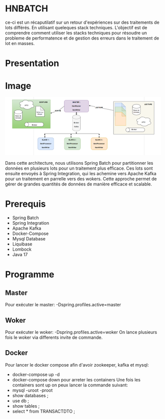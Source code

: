 # HNBATCH
ce-ci est un récaputilatif sur un retour d'expériences sur des traitements de lots différés. En utilisant queleques stack techniques.
L'objectif est de comprendre comment utiliser les stacks techniques pour résoudre un probleme de performatence et de gestion des erreurs dans le traitement de lot en masses.
# Presentation
# Image 
![image](https://github.com/Diags/HNBATCH/blob/39d36c675693f8927a7a67dfd7f1c11369c2d0d2/src/main/resources/Capture.PNG)

 Dans cette architecture, nous utilisons Spring Batch pour partitionner les données en plusieurs lots pour un traitement plus efficace. 
Ces lots sont ensuite envoyés à Spring Integration, qui les achemine vers Apache Kafka pour un traitement en parrelle vers des wokers.
 Cette approche permet de gérer de grandes quantités de données de manière efficace et scalable.
# Prerequis
 * Spring Batch
 * Spring Integration
 * Apache Kafka
 * Docker-Compose
 * Mysql Database
 * Liquibase
 * Lombock
 * Java 17
# Programme
## Master
Pour exécuter le master: -Dspring.profiles.active=master
## Woker
Pour exécuter le woker: -Dspring.profiles.active=woker
On lance plusieurs fois le woker via differents invite de commande.
## Docker
Pour lancer le docker compose afin d'avoir zookeeper, kafka et mysql: 
  * docker-compose up -d
  * docker-compose down pour arreter les containers
Une fois les containers sont up on peux lancer la commande suivant:
  * mysql -uroot -proot
  * show databases ;
  * use db ;
  * show tables ;
  * select * from TRANSACTDTO ; 

 
